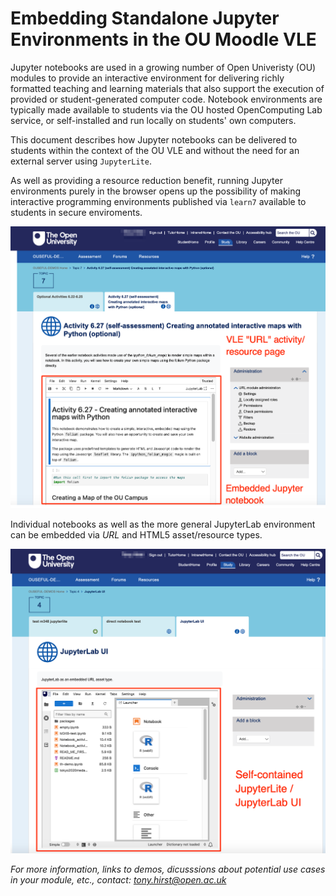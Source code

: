 # Embedding Standalone Jupyter Environments in the OU Moodle VLE

Jupyter notebooks are used in a growing number of Open Univeristy (OU) modules to provide an interactive environment for delivering richly formatted teaching and learning materials that also support the execution of provided or student-generated computer code. Notebook environments are typically made available to students via the OU hosted OpenComputing Lab service, or self-installed and run locally on students' own computers.

This document describes how Jupyter notebooks can be delivered to students within the context of the OU VLE and without the need for an external server using `JupyterLite`.

As well as providing a resource reduction benefit, running Jupyter environments purely in the browser opens up the possibility of making interactive programming environments published via `learn7` available to students in secure enviroments.

![Jupyter notebook embedded in VLE URL asset/resource page](images/example_embedded_notebook.png)

Individual notebooks as well as the more general JupyterLab environment can be embedded via *URL* and HTML5 asset/resource types.

![JupyterLab UI in embedded page](images/example_embedded_jupyterlab.png)

*For more information, links to demos, dicusssions about potential use cases in your module, etc., contact: tony.hirst@open.ac.uk*